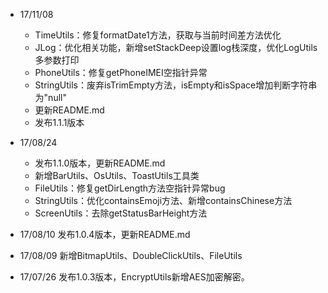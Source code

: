 * 17/11/08

    * TimeUtils：修复formatDate1方法，获取与当前时间差方法优化
    * JLog：优化相关功能，新增setStackDeep设置log栈深度，优化LogUtils多参数打印
    * PhoneUtils：修复getPhoneIMEI空指针异常
    * StringUtils：废弃isTrimEmpty方法，isEmpty和isSpace增加判断字符串为"null"
    * 更新README.md
    * 发布1.1.1版本

* 17/08/24

    * 发布1.1.0版本，更新README.md
    * 新增BarUtils、OsUtils、ToastUtils工具类
    * FileUtils：修复getDirLength方法空指针异常bug
    * StringUtils：优化containsEmoji方法、新增containsChinese方法
    * ScreenUtils：去除getStatusBarHeight方法

* 17/08/10 发布1.0.4版本，更新README.md
* 17/08/09 新增BitmapUtils、DoubleClickUtils、FileUtils
* 17/07/26 发布1.0.3版本，EncryptUtils新增AES加密解密。